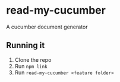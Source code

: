 # read-my-cucumber

A cucumber document generator

## Running it

1. Clone the repo
2. Run `npm link`
3. Run `read-my-cucumber <feature folder>`
